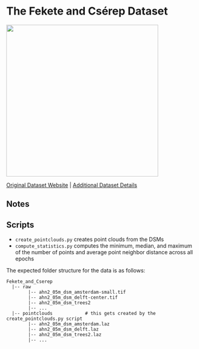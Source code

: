 # The Fekete and Csérep Dataset

<img src="./../../images/Fekete and Cserép.png" width="400"/>

[Original Dataset Website](https://data.mendeley.com/datasets/9thyzzwd5d/2) | [Additional Dataset Details](https://hpicgs.github.io/multi-temporal-point-cloud-datasets-survey/details/Fekete_and_Cserep)

## Notes

## Scripts
* `create_pointclouds.py` creates point clouds from the DSMs
* `compute_statistics.py` computes the minimum, median, and maximum of the number of points and average point neighbor distance across all epochs

The expected folder structure for the data is as follows:

```
Fekete_and_Cserep
  |-- raw
        |-- ahn2_05m_dsm_amsterdam-small.tif
        |-- ahn2_05m_dsm_delft-center.tif
        |-- ahn2_05m_dsm_trees2
        |-- ...
  |-- pointclouds            # this gets created by the create_pointclouds.py script
        |-- ahn2_05m_dsm_amsterdam.laz
        |-- ahn2_05m_dsm_delft.laz
        |-- ahn2_05m_dsm_trees2.laz
        |-- ...
```